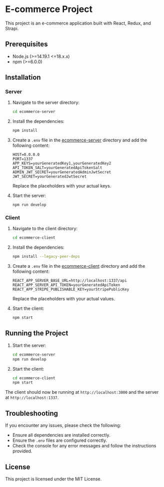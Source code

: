 # E-commerce Project

This project is an e-commerce application built with React, Redux, and Strapi.

## Prerequisites

- Node.js (>=14.19.1 <=18.x.x)
- npm (>=6.0.0)

## Installation

### Server

1. Navigate to the server directory:

    ```sh
    cd ecommerce-server
    ```

2. Install the dependencies:

    ```sh
    npm install
    ```

3. Create a `.env` file in the [ecommerce-server](http://_vscodecontentref_/0) directory and add the following content:

    ```properties
    HOST=0.0.0.0
    PORT=1337
    APP_KEYS=yourGeneratedKey1,yourGeneratedKey2
    API_TOKEN_SALT=yourGeneratedApiTokenSalt
    ADMIN_JWT_SECRET=yourGeneratedAdminJwtSecret
    JWT_SECRET=yourGeneratedJwtSecret
    ```

    Replace the placeholders with your actual keys.

4. Start the server:

    ```sh
    npm run develop
    ```

### Client

1. Navigate to the client directory:

    ```sh
    cd ecommerce-client
    ```

2. Install the dependencies:

    ```sh
    npm install --legacy-peer-deps
    ```

3. Create a `.env` file in the [ecommerce-client](http://_vscodecontentref_/1) directory and add the following content:

    ```properties
    REACT_APP_SERVER_BASE_URL=http://localhost:1337/api
    REACT_APP_SERVER_API_TOKEN=yourGeneratedApiToken
    REACT_APP_STRIPE_PUBLISHABLE_KEY=yourStripePublicKey
    ```

    Replace the placeholders with your actual values.

4. Start the client:

    ```sh
    npm start
    ```

## Running the Project

1. Start the server:

    ```sh
    cd ecommerce-server
    npm run develop
    ```

2. Start the client:

    ```sh
    cd ecommerce-client
    npm start
    ```

The client should now be running at `http://localhost:3000` and the server at `http://localhost:1337`.

## Troubleshooting

If you encounter any issues, please check the following:

- Ensure all dependencies are installed correctly.
- Ensure the `.env` files are configured correctly.
- Check the console for any error messages and follow the instructions provided.

## License

This project is licensed under the MIT License.
